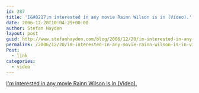 ```yaml
---
id: 287
title: 'I&#8217;m interested in any movie Rainn Wilson is in (Video).'
date: 2006-12-20T10:04:29+00:00
author: Stefan Hayden
layout: post
guid: http://www.stefanhayden.com/blog/2006/12/20/im-interested-in-any-movie-rainn-wilson-is-in-video/
permalink: /2006/12/20/im-interested-in-any-movie-rainn-wilson-is-in-video/
Post:
  - link
categories:
  - video
---
```

<p><a href="http://www.apple.com/trailers/newline/thelastmimzy/">I'm interested in any movie Rainn Wilson is in (Video).</a>
</p>
